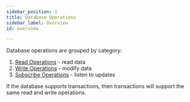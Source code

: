 ```yaml
---
sidebar_position: 1
title: Database Operations
sidebar_label: Overview
id: overview

---
```



Database operations are grouped by category:

1. [Read Operations](../read) - read data
2. [Write Operations](../write) - modify data
3. [Subscribe Operations](../subscribe) - listen to updates

If the database supports transactions, then transactions will support the same read and write operations.
